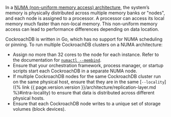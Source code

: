 In a [NUMA (non-uniform memory access) architecture](https://en.wikipedia.org/wiki/Non-uniform_memory_access), the system’s memory is physically distributed across multiple memory banks or "nodes", and each node is assigned to a processor. A processor can access its local memory much faster than non-local memory. This non-uniform memory access can lead to performance differences depending on data location.

CockroachDB is written in Go, which has no support for NUMA scheduling or pinning. To run multiple CockroachDB clusters on a NUMA architecture:

- Assign no more than 32 cores to the node for each instance. Refer to the documentation for [`numactl --membind`](https://man7.org/linux/man-pages/man8/numactl.8.html).
- Ensure that your orchestration framework, process manager, or startup scripts start each CockroachDB in a separate NUMA node.
- If multiple CockroachDB nodes for the same CockroachDB cluster run on the same physical host, ensure that they are in the same [`--locality`]({% link {{ page.version.version }}/architecture/replication-layer.md %}#intra-locality) to ensure that data is distributed across different physical hosts.
- Ensure that each CockroachDB node writes to a unique set of storage volumes (block devices).
